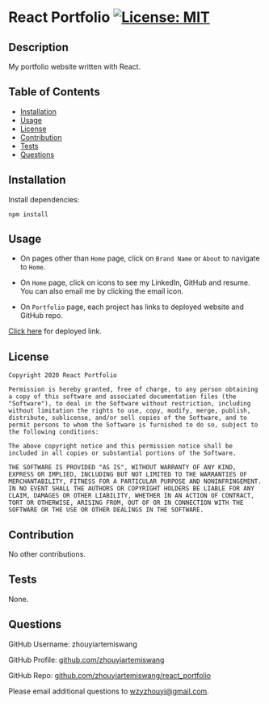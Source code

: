 # React Portfolio [![License: MIT](https://img.shields.io/badge/License-MIT-yellow.svg)](https://opensource.org/licenses/MIT)


## Description 

My portfolio website written with React. 


## Table of Contents 

* [Installation](#installation)
* [Usage](#usage)
* [License](#license)
* [Contribution](#contribution)
* [Tests](#tests)
* [Questions](#questions)


## Installation

Install dependencies:
```
npm install 
```


## Usage

* On pages other than `Home` page, click on `Brand Name` or `About` to navigate to `Home`.

* On `Home` page, click on icons to see my LinkedIn, GitHub and resume. You can also email me by clicking the email icon.

* On `Portfolio` page, each project has links to deployed website and GitHub repo.

[Click here](https://zhouyiwang.herokuapp.com) for deployed link. 


## License

    Copyright 2020 React Portfolio

    Permission is hereby granted, free of charge, to any person obtaining a copy of this software and associated documentation files (the "Software"), to deal in the Software without restriction, including without limitation the rights to use, copy, modify, merge, publish, distribute, sublicense, and/or sell copies of the Software, and to permit persons to whom the Software is furnished to do so, subject to the following conditions:
        
    The above copyright notice and this permission notice shall be included in all copies or substantial portions of the Software.
        
    THE SOFTWARE IS PROVIDED "AS IS", WITHOUT WARRANTY OF ANY KIND, EXPRESS OR IMPLIED, INCLUDING BUT NOT LIMITED TO THE WARRANTIES OF MERCHANTABILITY, FITNESS FOR A PARTICULAR PURPOSE AND NONINFRINGEMENT. IN NO EVENT SHALL THE AUTHORS OR COPYRIGHT HOLDERS BE LIABLE FOR ANY CLAIM, DAMAGES OR OTHER LIABILITY, WHETHER IN AN ACTION OF CONTRACT, TORT OR OTHERWISE, ARISING FROM, OUT OF OR IN CONNECTION WITH THE SOFTWARE OR THE USE OR OTHER DEALINGS IN THE SOFTWARE.
        

## Contribution 

No other contributions.


## Tests

None. 


## Questions 

GitHub Username: zhouyiartemiswang

GitHub Profile: [github.com/zhouyiartemiswang](https://github.com/zhouyiartemiswang) 

GitHub Repo: [github.com/zhouyiartemiswang/react_portfolio](https://github.com/zhouyiartemiswang/react_portfolio)

Please email additional questions to wzyzhouyi@gmail.com. 